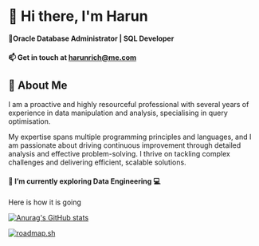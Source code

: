# 👋 Hi there, I'm Harun

**🚀Oracle Database Administrator | SQL Developer**
<h4>📫 Get in touch at <a href mailto:"harunrich@me.com">harunrich@me.com</a></h4>

## 🌟 About Me
I am a proactive and highly resourceful professional with several years of experience in data manipulation and analysis, specialising in query optimisation. 

My expertise spans multiple programming principles and languages, and I am passionate about driving continuous improvement through detailed analysis and effective problem-solving. I thrive on tackling complex challenges and delivering efficient, scalable solutions.

<h4>🌱 I’m currently exploring Data Engineering 💻</h4>

Here is how it is going

[![Anurag's GitHub stats](https://github-readme-stats.vercel.app/api?username=hricha05)](https://github.com/anuraghazra/github-readme-stats)

[![roadmap.sh](https://roadmap.sh/card/wide/677d4f1470129741a80600e6?variant=dark)](https://roadmap.sh)
